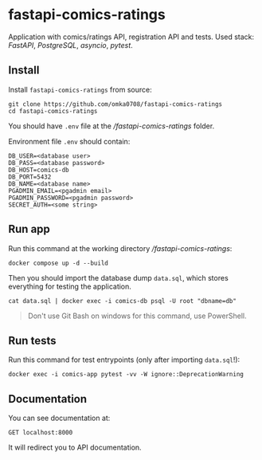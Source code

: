 # fastapi-comics-ratings

Application with comics/ratings API, registration API and tests.
Used stack: *FastAPI*, *PostgreSQL*, *asyncio*, *pytest*.

## Install

Install `fastapi-comics-ratings` from source:

    git clone https://github.com/omka0708/fastapi-comics-ratings
    cd fastapi-comics-ratings
    
You should have `.env` file at the */fastapi-comics-ratings* folder.

Environment file `.env` should contain:
    
    DB_USER=<database user>
    DB_PASS=<database password>
    DB_HOST=comics-db
    DB_PORT=5432
    DB_NAME=<database name>
    PGADMIN_EMAIL=<pgadmin email>
    PGADMIN_PASSWORD=<pgadmin password>
    SECRET_AUTH=<some string>

## Run app

Run this command at the working directory */fastapi-comics-ratings*:

    docker compose up -d --build

Then you should import the database dump `data.sql`, which stores everything for testing the application.

    cat data.sql | docker exec -i comics-db psql -U root "dbname=db"

> Don't use Git Bash on windows for this command, use PowerShell.

## Run tests

Run this command for test entrypoints (only after importing `data.sql`!):

    docker exec -i comics-app pytest -vv -W ignore::DeprecationWarning

## Documentation

You can see documentation at:

    GET localhost:8000

It will redirect you to API documentation. 
